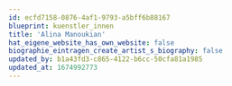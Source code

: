 ```yaml
---
id: ecfd7158-0876-4af1-9793-a5bff6b88167
blueprint: kuenstler_innen
title: 'Alina Manoukian'
hat_eigene_website_has_own_website: false
biographie_eintragen_create_artist_s_biography: false
updated_by: b1a43fd3-c865-4122-b6cc-50cfa81a1985
updated_at: 1674992773
---
```


